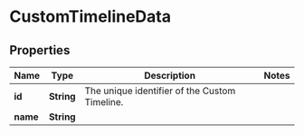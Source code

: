 

# CustomTimelineData


## Properties

| Name | Type | Description | Notes |
|------------ | ------------- | ------------- | -------------|
|**id** | **String** | The unique identifier of the Custom Timeline. |  |
|**name** | **String** |  |  |



